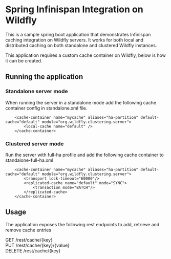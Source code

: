 # Spring Infinispan Integration on Wildfly

This is a sample spring boot application that demonstrates Infinispan caching integration on Wildfly servers.
It works for both local and distributed caching on both standalone and clustered Wildfly instances.

This application requires a custom cache container on Wildfly, below is how it can be created.

## Running the application

### Standalone server mode

When running the server in a standalone mode add the following cache container config in standalone.xml file.

<pre><code>    &lt;cache-container name="mycache" aliases="ha-partition" default-cache="default" module="org.wildfly.clustering.server"&gt;
        &lt;local-cache name="default" /&gt;
    &lt;/cache-container&gt;
</code></pre>

### Clustered server mode

Run the server with full-ha profile and add the following cache container to standalone-full-ha.xml 

<pre><code>    &lt;cache-container name="mycache" aliases="ha-partition" default-cache="default" module="org.wildfly.clustering.server"&gt;
        &lt;transport lock-timeout="60000"/&gt;
        &lt;replicated-cache name="default" mode="SYNC"&gt;
            &lt;transaction mode="BATCH"/&gt;
        &lt;/replicated-cache&gt;
    &lt;/cache-container&gt;
</code></pre>

## Usage

The application exposes the following rest endpoints to add, retrieve and remove cache entries

GET /rest/cache/{key}</br>
PUT /rest/cache/{key}/{value}</br>
DELETE /rest/cache/{key}</br>